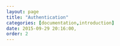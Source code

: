 ```yaml
---
layout: page
title: "Authentication"
categories: [documentation,introduction]
date: 2015-09-29 20:16:00,
order: 2
---
```

